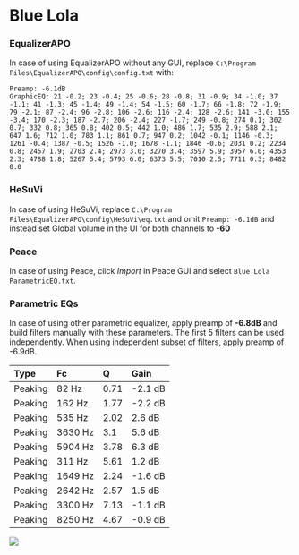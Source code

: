 # Blue Lola

### EqualizerAPO
In case of using EqualizerAPO without any GUI, replace `C:\Program Files\EqualizerAPO\config\config.txt`
with:
```
Preamp: -6.1dB
GraphicEQ: 21 -0.2; 23 -0.4; 25 -0.6; 28 -0.8; 31 -0.9; 34 -1.0; 37 -1.1; 41 -1.3; 45 -1.4; 49 -1.4; 54 -1.5; 60 -1.7; 66 -1.8; 72 -1.9; 79 -2.1; 87 -2.4; 96 -2.8; 106 -2.6; 116 -2.4; 128 -2.6; 141 -3.0; 155 -3.4; 170 -2.3; 187 -2.7; 206 -2.4; 227 -1.7; 249 -0.8; 274 0.1; 302 0.7; 332 0.8; 365 0.8; 402 0.5; 442 1.0; 486 1.7; 535 2.9; 588 2.1; 647 1.6; 712 1.0; 783 1.1; 861 0.7; 947 0.2; 1042 -0.1; 1146 -0.3; 1261 -0.4; 1387 -0.5; 1526 -1.0; 1678 -1.1; 1846 -0.6; 2031 0.2; 2234 0.8; 2457 1.9; 2703 2.4; 2973 3.0; 3270 3.4; 3597 5.9; 3957 6.0; 4353 2.3; 4788 1.8; 5267 5.4; 5793 6.0; 6373 5.5; 7010 2.5; 7711 0.3; 8482 0.0
```

### HeSuVi
In case of using HeSuVi, replace `C:\Program Files\EqualizerAPO\config\HeSuVi\eq.txt` and omit `Preamp:
-6.1dB` and instead set Global volume in the UI for both channels to **-60**

### Peace
In case of using Peace, click *Import* in Peace GUI and select `Blue Lola ParametricEQ.txt`.

### Parametric EQs
In case of using other parametric equalizer, apply preamp of **-6.8dB** and build filters manually
with these parameters. The first 5 filters can be used independently.
When using independent subset of filters, apply preamp of -6.9dB.

| Type    | Fc      |    Q | Gain    |
|:--------|:--------|:-----|:--------|
| Peaking | 82 Hz   | 0.71 | -2.1 dB |
| Peaking | 162 Hz  | 1.77 | -2.2 dB |
| Peaking | 535 Hz  | 2.02 | 2.6 dB  |
| Peaking | 3630 Hz | 3.1  | 5.6 dB  |
| Peaking | 5904 Hz | 3.78 | 6.3 dB  |
| Peaking | 311 Hz  | 5.61 | 1.2 dB  |
| Peaking | 1649 Hz | 2.24 | -1.6 dB |
| Peaking | 2642 Hz | 2.57 | 1.5 dB  |
| Peaking | 3300 Hz | 7.13 | -1.1 dB |
| Peaking | 8250 Hz | 4.67 | -0.9 dB |

![](https://raw.githubusercontent.com/jaakkopasanen/AutoEq/master/results/innerfidelity/sbaf-serious/Blue%20Lola/Blue%20Lola.png)